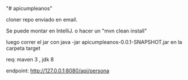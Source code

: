 "# apicumpleanos" 



cloner repo enviado en email.

Se puede montar en IntelliJ. 
o hacer un "mvn clean install"

luego correr el jar con java -jar apicumpleanos-0.0.1-SNAPSHOT.jar en la carpeta target

req: maven 3 , jdk 8



endpoint: http://127.0.0.1:8080/api/persona